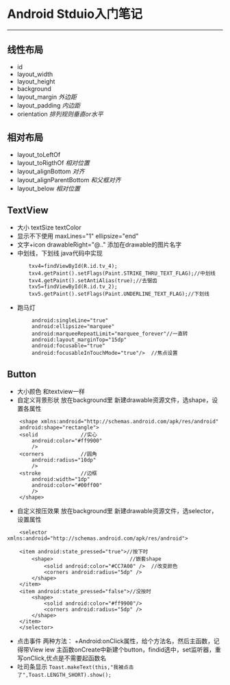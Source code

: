 
# Android Stduio入门笔记

----------


## 线性布局

- id
- layout_width
- layout_height
- background
- layout_margin  *外边距*
- layout_padding *内边距*
- orientation *排列规则垂直or水平*

## 相对布局

- layout_toLeftOf
- layout_toRigthOf *相对位置*
- layout_alignBottom *对齐*
- layout_alignParentBottom  *和父框对齐*
- layout_below *相对位置*

## TextView

- 大小 textSize textColor
- 显示不下使用  maxLines="1" ellipsize="end"
- 文字+icon drawableRight="@.." 添加在drawable的图片名字
- 中划线，下划线 java代码中实现
 ```
        txv4=findViewById(R.id.tv_4);
        txv4.getPaint().setFlags(Paint.STRIKE_THRU_TEXT_FLAG);//中划线
        txv4.getPaint().setAntiAlias(true);//去锯齿
        txv5=findViewById(R.id.tv_2);
        txv5.getPaint().setFlags(Paint.UNDERLINE_TEXT_FLAG);//下划线
```
- 跑马灯
```
		android:singleLine="true"
        android:ellipsize="marquee"
        android:marqueeRepeatLimit="marquee_forever"//一直转
        android:layout_marginTop="15dp"
        android:focusable="true"
        android:focusableInTouchMode="true"/>  //焦点设置
```

## Button
- 大小颜色 和textview一样
- 自定义背景形状   放在background里
  新建drawable资源文件，选shape，设置各属性
```
	<shape xmlns:android="http://schemas.android.com/apk/res/android"
    android:shape="rectangle">
    <solid				//实心
        android:color="#ff9900"
        />
    <corners			//圆角
        android:radius="10dp"
		/>
	<stroke				//边框
        android:width="1dp"
        android:color="#00ff00"
		/>
	</shape>
```
- 自定义按压效果		放在background里
  新建drawable资源文件，选selector，设置属性
```
	<selector xmlns:android="http://schemas.android.com/apk/res/android">

    <item android:state_pressed="true">//按下时
        <shape>							//嵌套shape
            <solid android:color="#CC7A00" />  //改变颜色
            <corners android:radius="5dp" />
        </shape>
    </item>
    <item android:state_pressed="false">//没按时
        <shape>
            <solid android:color="#ff9900"/>
            <corners android:radius="5dp" />
        </shape>
    </item>
	</selector>
```
- 点击事件
  两种方法：
  +Android:onClick属性，给个方法名，然后主函数，记得带View iew
  主函数onCreate中新建个button，findid选中，set监听器，重写onClick,优点是不需要起函数名
- 吐司条显示    `Toast.makeText(this,"我被点击了",Toast.LENGTH_SHORT).show();`